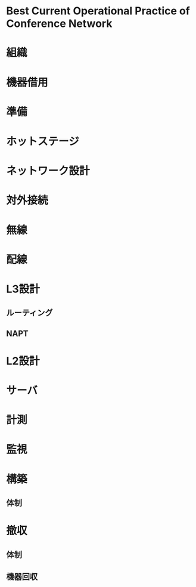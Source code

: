 # Best Current Operational Practice of Conference Network

# 組織

## 

# 機器借用

# 準備

# ホットステージ

# ネットワーク設計

# 対外接続

# 無線

# 配線

# L3設計

## ルーティング

## NAPT

# L2設計

# サーバ

# 計測

# 監視

# 構築

## 体制

# 撤収

## 体制

## 機器回収


